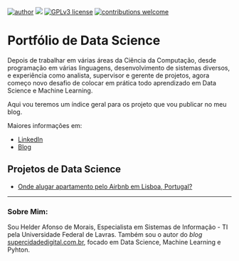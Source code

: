 [![author](https://img.shields.io/badge/author-helderam-red.svg)](https://www.linkedin.com/in/helderam) [![](https://img.shields.io/badge/python-3.5+-blue.svg)](https://www.python.org/downloads/release/python-365/) [![GPLv3 license](https://img.shields.io/badge/License-GPLv3-blue.svg)](http://perso.crans.org/besson/LICENSE.html) [![contributions welcome](https://img.shields.io/badge/contributions-welcome-brightgreen.svg?style=flat)](https://github.com/helderam/data_science/issues)

# Portfólio de Data Science

Depois de trabalhar em várias áreas da Ciência da Computação, desde programação em várias linguagens, desenvolvimento de sistemas diversos, e experiência como analista, supervisor e gerente de projetos, agora começo novo desafio de colocar em prática todo aprendizado em Data Science e Machine Learning.

Aqui vou teremos um índice geral para os projeto que vou publicar no meu blog.

Maiores informações em:

* [LinkedIn](https://www.linkedin.com/in/helderam//)
* [Blog](https://supercidadedigital.com.br/ds)

## Projetos de Data Science

* [Onde alugar apartamento pelo Airbnb em Lisboa, Portugal?](https://github.com/helderam/)


---

### Sobre Mim:

Sou Helder Afonso de Morais, Especialista em Sistemas de Informação - TI pela Universidade Federal de Lavras. Também sou o autor do *blog* [supercidadedigital.com.br](http://supercidadedigital.com.br), focado em Data Science, Machine Learning e Pyhton.


